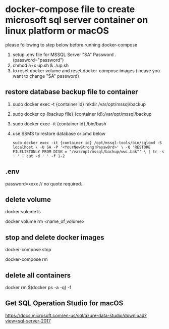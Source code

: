 # docker-compose file to create microsoft sql server container on linux platform or macOS

please following to step below before running docker-compose

1. setup .env file for MSSQL Server "SA" Password . (password="password")
2. chmod a+x up.sh & ./up.sh 
3. to reset docker volume and reset docker-compose images (incase you want to change "SA" password)

restore database backup file to container
-----------------------------------
1. sudo docker exec -t {container id} mkdir /var/opt/mssql/backup
2. sudo docker cp {backup file} {container id}:/var/opt/mssql/backup
3. sudo docker exec -it {container id} /bin/bash
4. use SSMS to restore database or cmd below

   `sudo docker exec -it {container id} /opt/mssql-tools/bin/sqlcmd -S localhost \
   -U SA -P '<YourNewStrong!Passw0rd>' \
   -Q 'RESTORE FILELISTONLY FROM DISK = "/var/opt/mssql/backup/wwi.bak"' \
   | tr -s ' ' | cut -d ' ' -f 1-2`
 

.env
-----------------------------------

password=xxxx      // no quote required.


delete volume
-----------------------------------
docker volume ls

docker volume rm <name_of_volume>

stop and delete docker images
-----------------------------------
docker-compose stop

docker-compose rm

delete all containers
-----------------------------------
docker rm $(docker ps -a -q) -f

Get SQL Operation Studio for macOS
-----------------------------------
https://docs.microsoft.com/en-us/sql/azure-data-studio/download?view=sql-server-2017
